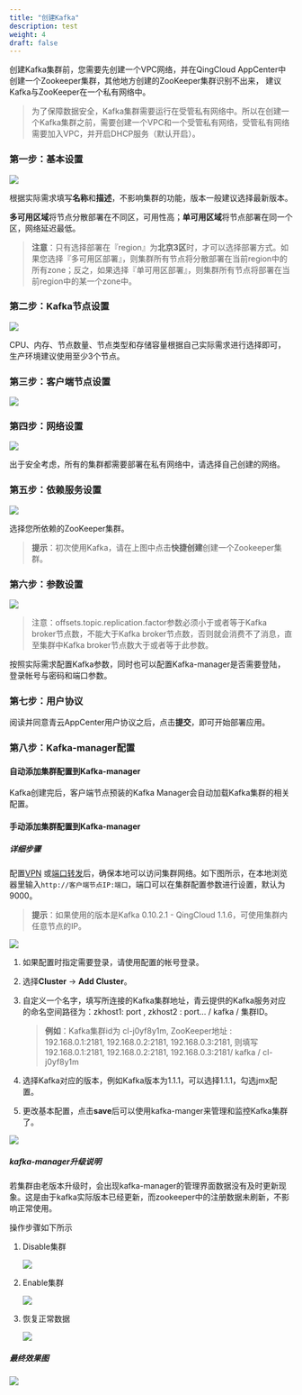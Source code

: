 ```yaml
---
title: "创建Kafka"
description: test
weight: 4
draft: false
---
```



创建Kafka集群前，您需要先创建一个VPC网络，并在QingCloud AppCenter中创建一个Zookeeper集群，其他地方创建的ZooKeeper集群识别不出来， 建议Kafka与ZooKeeper在一个私有网络中。

> 为了保障数据安全，Kafka集群需要运行在受管私有网络中。所以在创建一个Kafka集群之前，需要创建一个VPC和一个受管私有网络，受管私有网络需要加入VPC，并开启DHCP服务（默认开启）。

### 第一步：基本设置

![](../../_images/base_setup.png)

根据实际需求填写**名称**和**描述**，不影响集群的功能，版本一般建议选择最新版本。

**多可用区域**将节点分散部署在不同区，可用性高；**单可用区域**将节点部署在同一个区，网络延迟最低。

> **注意**：只有选择部署在『region』为**北京3区**时，才可以选择部署方式。如果您选择『多可用区部署』，则集群所有节点将分散部署在当前region中的所有zone；反之，如果选择『单可用区部署』，则集群所有节点将部署在当前region中的某一个zone中。

### 第二步：Kafka节点设置

![](../../_images/kafka_node.png)

CPU、内存、节点数量、节点类型和存储容量根据自己实际需求进行选择即可，生产环境建议使用至少3个节点。

### 第三步：客户端节点设置

![](../../_images/client_node.png)


### 第四步：网络设置

![](../../_images/network_setup.png)

出于安全考虑，所有的集群都需要部署在私有网络中，请选择自己创建的网络。

### 第五步：依赖服务设置

![](../../_images/dependence_service.png)

选择您所依赖的ZooKeeper集群。

> **提示**：初次使用Kafka，请在上图中点击**快捷创建**创建一个Zookeeper集群。

### 第六步：参数设置

![](../../_images/sevice_parameter.png)

> 注意：offsets.topic.replication.factor参数必须小于或者等于Kafka broker节点数，不能大于Kafka broker节点数，否则就会消费不了消息，直至集群中Kafka broker节点数大于或者等于此参数。

按照实际需求配置Kafka参数，同时也可以配置Kafka-manager是否需要登陆，登录帐号与密码和端口参数。

### 第七步：用户协议

阅读并同意青云AppCenter用户协议之后，点击**提交**，即可开始部署应用。

### 第八步：Kafka-manager配置

#### 自动添加集群配置到Kafka-manager

Kafka创建完后，客户端节点预装的Kafka Manager会自动加载Kafka集群的相关配置。


#### 手动添加集群配置到Kafka-manager  

##### 详细步骤

配置[VPN](https://docs.qingcloud.com/product/network/vpn) 或[端口转发](https://docs.qingcloud.com/product/network/appcenter_network_config/config_portmapping)后，确保本地可以访问集群网络。如下图所示，在本地浏览器里输入```http://客户端节点IP:端口```，端口可以在集群配置参数进行设置，默认为9000。

> **提示**：如果使用的版本是Kafka 0.10.2.1 - QingCloud 1.1.6，可使用集群内任意节点的IP。

![](../../_images/clusters.png)

1. 如果配置时指定需要登录，请使用配置的帐号登录。

2. 选择**Cluster** -> **Add Cluster**。

3. 自定义一个名字，填写所连接的Kafka集群地址，青云提供的Kafka服务对应的命名空间路径为：zkhost1: port , zkhost2 : port… / kafka / 集群ID。

   > **例如**：Kafka集群id为 cl-j0yf8y1m, ZooKeeper地址 : 192.168.0.1:2181, 192.168.0.2:2181, 192.168.0.3:2181, 则填写192.168.0.1:2181, 192.168.0.2:2181, 192.168.0.3:2181/ kafka / cl-j0yf8y1m

4. 选择Kafka对应的版本，例如Kafka版本为1.1.1，可以选择1.1.1，勾选jmx配置。

5. 更改基本配置，点击**save**后可以使用kafka-manger来管理和监控Kafka集群了。

![](../../_images/add_cluster.png)

##### kafka-manager升级说明

若集群由老版本升级时，会出现kafka-manager的管理界面数据没有及时更新现象。这是由于kafka实际版本已经更新，而zookeeper中的注册数据未刷新，不影响正常使用。

操作步骤如下所示

1. Disable集群

   ![](../../_images/disable_cluster.png)

2. Enable集群

   ![](../../_images/enable_cluster.png)

3. 恢复正常数据

   ![](../../_images/recover_data.png)

##### 最终效果图

![](../../_images/cluster_info.png)